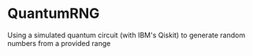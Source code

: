 # QuantumRNG
Using a simulated quantum circuit (with IBM's Qiskit) to generate random numbers from a provided range
